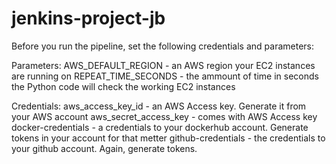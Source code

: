 # jenkins-project-jb
Before you run the pipeline, set the following credentials and parameters:

Parameters:
  AWS_DEFAULT_REGION - an AWS region your EC2 instances are running on
  REPEAT_TIME_SECONDS - the ammount of time in seconds the Python code will check the working EC2 instances

Credentials:
  aws_access_key_id  - an AWS Access key. Generate it from your AWS account
  aws_secret_access_key  - comes with AWS Access key
  docker-credentials - a credentials to your dockerhub account. Generate tokens in your account for that metter
  github-credentials - the credentials to your github account. Again, generate tokens.
  
